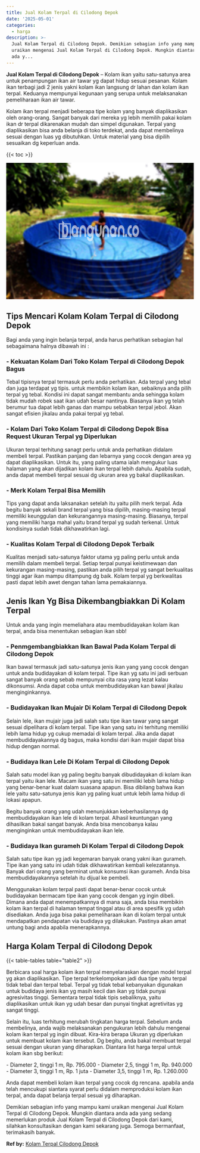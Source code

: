 ```yaml
---
title: Jual Kolam Terpal di Cilodong Depok
date: '2025-05-01'
categories:
  - harga
description: >-
  Jual Kolam Terpal di Cilodong Depok. Demikian sebagian info yang mampu kami
  uraikan mengenai Jual Kolam Terpal di Cilodong Depok. Mungkin diantara anda
  ada y...
---
```


**Jual Kolam Terpal di Cilodong Depok** – Kolam ikan yaitu satu-satunya area untuk penampungan ikan air tawar yg dapat hidup sesuai pesanan. Kolam ikan terbagi jadi 2 jenis yakni kolam ikan langsung dr lahan dan kolam ikan terpal. Keduanya mempunyai kegunaan yang serupa untuk melaksanakan pemeliharaan ikan air tawar.

Kolam ikan terpal menjadi beberapa tipe kolam yang banyak diaplikasikan oleh orang-orang. Sangat banyak dari mereka yg lebih memilih pakai kolam ikan dr terpal dikarenakan mudah dan simpel digunakan. Terpal yang diaplikasikan bisa anda belanja di toko terdekat, anda dapat membelinya sesuai dengan luas yg dibutuhkan. Untuk material yang bisa dipilih sesuaikan dg keperluan anda.

{{< toc >}}

![Jual Kolam Terpal di Cilodong Depok](/images/jual-kolam-terpal-40.png)

## Tips Mencari Kolam Kolam Terpal di Cilodong Depok

Bagi anda yang ingin belanja terpal, anda harus perhatikan sebagian hal sebagaimana halnya dibawah ini :

### \- Kekuatan Kolam Dari Toko Kolam Terpal di Cilodong Depok Bagus

Tebal tipisnya terpal termasuk perlu anda perhatikan. Ada terpal yang tebal dan juga terdapat yg tipis. untuk membikin kolam ikan, sebaiknya anda pilih terpal yg tebal. Kondisi ini dapat sangat membantu anda sehingga kolam tidak mudah robek saat ikan udah besar nantinya. Biasanya ikan yg telah berumur tua dapat lebih ganas dan mampu sebabkan terpal jebol. Akan sangat efisien jikalau anda pakai terpal yg tebal.

### \- Kolam Dari Toko Kolam Terpal di Cilodong Depok Bisa Request Ukuran Terpal yg Diperlukan

Ukuran terpal terhitung sanagt perlu untuk anda perhatikan didalam membeli terpal. Pastikan panjang dan lebarnya yang cocok dengan area yg dapat diaplikasikan. Untuk itu, yang paling utama ialah mengukur luas halaman yang akan dijadikan kolam ikan terpal lebih dahulu. Apabila sudah, anda dapat membeli terpal sesuai dg ukuran area yg bakal diaplikasikan.

### \- Merk Kolam Terpal Bisa Memilih

Tips yang dapat anda laksanakan setelah itu yaitu pilih merk terpal. Ada begitu banyak sekali brand terpal yang bisa dipilih, masing-masing terpal memiliki keunggulan dan kekurangannya masing-masing. Biasanya, terpal yang memiliki harga mahal yaitu brand terpal yg sudah terkenal. Untuk kondisinya sudah tidak dikhawatirkan lagi.

### \- Kualitas Kolam Terpal di Cilodong Depok Terbaik

Kualitas menjadi satu-satunya faktor utama yg paling perlu untuk anda memilih dalam membeli terpal. Setiap terpal punyai keistimewaan dan kekurangan masing-masing, pastikan anda pilih terpal yg sangat berkualitas tinggi agar ikan mampu ditampung dg baik. Kolam terpal yg berkwalitas pasti dapat lebih awet dengan tahan lama pemakaiannya.

## Jenis Ikan Yg Bisa Dikembangbiakkan Di Kolam Terpal

Untuk anda yang ingin memeliahara atau membudidayakan kolam ikan terpal, anda bisa menentukan sebagian ikan sbb!

### \- Penmgembangbiakkan Ikan Bawal Pada Kolam Terpal di Cilodong Depok

Ikan bawal termasuk jadi satu-satunya jenis ikan yang yang cocok dengan untuk anda budidayakan di kolam terpal. Tipe ikan yg satu ini jadi serbuan sangat banyak orang sebab mempunyai cita rasa yang lezat kalau dikonsumsi. Anda dapat coba untuk membudidayakan kan bawal jikalau menginginkannya.

### \- Budidayakan Ikan Mujair Di Kolam Terpal di Cilodong Depok

Selain lele, ikan mujair juga jadi salah satu tipe ikan tawar yang sangat sesuai dipelihara di kolam terpal. Tipe ikan yang satu ini terhitung memiliki lebih lama hidup yg cukup memadai di kolam terpal. Jika anda dapat membudidayakannya dg bagus, maka kondisi dari ikan mujair dapat bisa hidup dengan normal.

### \- Budidaya Ikan Lele Di Kolam Terpal di Cilodong Depok

Salah satu model ikan yg paling begitu banyak dibudidayakan di kolam ikan terpal yaitu ikan lele. Macam ikan yang satu ini memiliki lebih lama hidup yang benar-benar kuat dalam suasana apapun. Bisa dibilang bahwa ikan lele yaitu satu-satunya jenis ikan yg paling kuat untuk lebih lama hidup di lokasi apapun.

Begitu banyak orang yang udah menunjukkan keberhasilannya dg membudidayakan ikan lele di kolam terpal. Alhasil keuntungan yang dihasilkan bakal sangat banyak. Anda bisa mencobanya kalau menginginkan untuk membudidayakan ikan lele.

### \- Budidaya Ikan gurameh Di Kolam Terpal di Cilodong Depok

Salah satu tipe ikan yg jadi kegemaran banyak orang yakni ikan gurameh. Tipe ikan yang satu ini udah tidak dikhawatirkan kembali kelezatannya. Banyak dari orang yang berminat untuk konsumsi ikan gurameh. Anda bisa membudidayakannya setelah itu dijual ke pembeli.

Menggunakan kolam terpal pasti dapat benar-benar cocok untuk budidayakan bermacam tipe ikan yang cocok dengan yg ingin dibeli. Dimana anda dapat menempatkannya di mana saja, anda bisa membikin kolam ikan terpal di halaman tempat tinggal atau di area spesifik yg udah disediakan. Anda juga bisa pakai pemeliharaan ikan di kolam terpal untuk mendapatkan pendapatan via budidaya yg dilakukan. Pastinya akan amat untung bagi anda apabila menerapkannya.

## Harga Kolam Terpal di Cilodong Depok

{{< table-tables table="table2" >}}

Berbicara soal harga kolam ikan terpal menyelaraskan dengan model terpal yg akan diaplikasikan. Tipe terpal terkelompokan jadi dua tipe yaitu terpal tidak tebal dan terpal tebal. Terpal yg tidak tebal kebanyakan digunakan untuk budidaya jenis ikan yg masih kecil dan ikan yg tidak punyai agresivitas tinggi. Sementara terpal tidak tipis sebaliknya, yaitu diaplikasikan untuk ikan yg udah besar dan punyai tingkat agretivitas yg sangat tinggi.

Selain itu, luas terhitung merubah tingkatan harga terpal. Sebelum anda membelinya, anda wajib melaksanakan pengukuran lebih dahulu mengenai kolam ikan terpal yg ingin dibuat. Kira-kira berapa Ukuran yg diperlukan untuk membuat kolam ikan tersebut. Dg begitu, anda bakal membuat terpal sesuai dengan ukuran yang diharapkan. Diantara list harga terpal untuk kolam ikan sbg berikut:

\- Diameter 2, tinggi 1 m, Rp. 795.000 - Diameter 2,5, tinggi 1 m, Rp. 940.000 - Diameter 3, tinggi 1 m, Rp. 1 juta - Diameter 3,5, tinggi 1 m, Rp. 1.260.000

Anda dapat membeli kolam ikan terpal yang cocok dg rencana. apabila anda telah mencukupi siantara syarat perlu didalam memproduksi kolam ikan terpal, anda dapat belanja terpal sesuai yg diharapkan.

Demikian sebagian info yang mampu kami uraikan mengenai Jual Kolam Terpal di Cilodong Depok. Mungkin diantara anda ada yang sedang memerlukan produk Jual Kolam Terpal di Cilodong Depok dari kami, silahkan konsultasikan dengan kami sekarang juga. Semoga bermanfaat, terimakasih banyak.

**Ref by:** [Kolam Terpal Cilodong Depok](https://id.wikipedia.org/wiki/Kolam)
